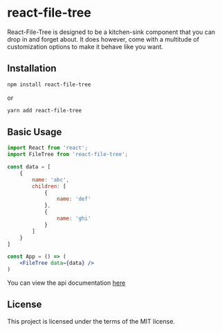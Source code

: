 # react-file-tree

React-File-Tree is designed to be a kitchen-sink component that you can drop in and forget about.
It does however, come with a multitude of customization options to make it behave like you want.

## Installation

```bash
npm install react-file-tree
```

or

```bash
yarn add react-file-tree
```

## Basic Usage

```jsx
import React from 'react';
import FileTree from 'react-file-tree';

const data = [
    {
        name: 'abc',
        children: [
            {
                name: 'def'
            },
            {
                name: 'ghi'
            }
        ]
    }
]

const App = () => (
    <FileTree data={data} />
)
```

You can view the api documentation [here](https://sensilla-cloud.github.io/react-file-tree/)

## License

This project is licensed under the terms of the MIT license.
